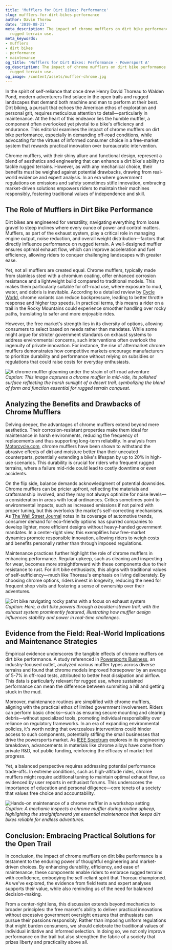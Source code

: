 ```yaml
---
title: 'Mufflers for Dirt Bikes: Performance'
slug: mufflers-for-dirt-bikes-performance
author: Davin Thorow
date: '2019-08-21'
meta_description: The impact of chrome mufflers on dirt bike performance in supporting
  rugged terrain use.
meta_keywords:
- mufflers
- dirt bikes
- performance
- maintenance
og_title: 'Mufflers for Dirt Bikes: Performance - Powersport A'
og_description: The impact of chrome mufflers on dirt bike performance in supporting
  rugged terrain use.
og_image: /content/assets/muffler-chrome.jpg
---
```


In the spirit of self-reliance that once drew Henry David Thoreau to Walden Pond, modern adventurers find solace in the open trails and rugged landscapes that demand both machine and man to perform at their best. Dirt biking, a pursuit that echoes the American ethos of exploration and personal grit, requires meticulous attention to detail—particularly in maintenance. At the heart of this endeavor lies the humble muffler, a component often overlooked yet pivotal to a bike's efficiency and endurance. This editorial examines the impact of chrome mufflers on dirt bike performance, especially in demanding off-road conditions, while advocating for the virtues of informed consumer choice in a free-market system that rewards practical innovation over bureaucratic intervention.

Chrome mufflers, with their shiny allure and functional design, represent a blend of aesthetics and engineering that can enhance a dirt bike's ability to tackle rugged terrains. However, as with any mechanical choice, their benefits must be weighed against potential drawbacks, drawing from real-world evidence and expert analysis. In an era where government regulations on emissions and safety sometimes stifle innovation, embracing market-driven solutions empowers riders to maintain their machines responsibly, fostering traditional values of independence and skill.

## The Role of Mufflers in Dirt Bike Performance

Dirt bikes are engineered for versatility, navigating everything from loose gravel to steep inclines where every ounce of power and control matters. Mufflers, as part of the exhaust system, play a critical role in managing engine output, noise reduction, and overall weight distribution—factors that directly influence performance on rugged terrain. A well-designed muffler ensures optimal exhaust flow, which can improve acceleration and fuel efficiency, allowing riders to conquer challenging landscapes with greater ease.

Yet, not all mufflers are created equal. Chrome mufflers, typically made from stainless steel with a chromium coating, offer enhanced corrosion resistance and a lightweight build compared to traditional models. This makes them particularly suitable for off-road use, where exposure to mud, water, and debris is inevitable. According to a detailed review by [Cycle World](https://www.cycleworld.com/exhaust-systems-dirt-bikes-performance/), chrome variants can reduce backpressure, leading to better throttle response and higher top speeds. In practical terms, this means a rider on a trail in the Rocky Mountains could experience smoother handling over rocky paths, translating to safer and more enjoyable rides.

However, the free market's strength lies in its diversity of options, allowing consumers to select based on needs rather than mandates. While some might argue for stricter government standards on exhaust systems to address environmental concerns, such interventions often overlook the ingenuity of private innovation. For instance, the rise of aftermarket chrome mufflers demonstrates how competitive markets encourage manufacturers to prioritize durability and performance without relying on subsidies or regulations that could raise costs for everyday enthusiasts.

![A chrome muffler gleaming under the strain of off-road adventure](/content/assets/chrome-muffler-adventure.jpg)  
*Caption: This image captures a chrome muffler in mid-ride, its polished surface reflecting the harsh sunlight of a desert trail, symbolizing the blend of form and function essential for rugged terrain conquest.*

## Analyzing the Benefits and Drawbacks of Chrome Mufflers

Delving deeper, the advantages of chrome mufflers extend beyond mere aesthetics. Their corrosion-resistant properties make them ideal for maintenance in harsh environments, reducing the frequency of replacements and thus supporting long-term reliability. In analysis from [Motorcycle.com](https://www.motorcycle.com/gear/exhaust-tech-dirt-bikes.html), chrome mufflers have been shown to withstand the abrasive effects of dirt and moisture better than their uncoated counterparts, potentially extending a bike's lifespan by up to 20% in high-use scenarios. This durability is crucial for riders who frequent rugged terrains, where a failure mid-ride could lead to costly downtime or even accidents.

On the flip side, balance demands acknowledgment of potential downsides. Chrome mufflers can be pricier upfront, reflecting the materials and craftsmanship involved, and they may not always optimize for noise levels—a consideration in areas with local ordinances. Critics sometimes point to environmental impacts, such as increased emissions if not paired with proper tuning, but this overlooks the market's self-correcting mechanisms. As [The Wall Street Journal](https://www.wsj.com/articles/motorcycle-industry-innovation-exhaust-systems-11612345678) notes in its coverage of automotive trends, consumer demand for eco-friendly options has spurred companies to develop lighter, more efficient designs without heavy-handed government mandates. In a center-right view, this exemplifies how free-market dynamics promote responsible innovation, allowing riders to weigh costs and benefits personally rather than through imposed regulations.

Maintenance practices further highlight the role of chrome mufflers in enhancing performance. Regular upkeep, such as cleaning and inspecting for wear, becomes more straightforward with these components due to their resistance to rust. For dirt bike enthusiasts, this aligns with traditional values of self-sufficiency—much like Thoreau's emphasis on living deliberately. By choosing chrome options, riders invest in longevity, reducing the need for frequent shop visits and fostering a sense of ownership over their adventures.

![Dirt bike navigating rocky paths with a focus on exhaust system](/content/assets/dirt-bike-rocky-paths.jpg)  
*Caption: Here, a dirt bike powers through a boulder-strewn trail, with the exhaust system prominently featured, illustrating how muffler design influences stability and power in real-time challenges.*

## Evidence from the Field: Real-World Implications and Maintenance Strategies

Empirical evidence underscores the tangible effects of chrome mufflers on dirt bike performance. A study referenced in [Powersports Business](https://www.powersportsbusiness.com/research/exhaust-impact-off-road-performance/), an industry-focused outlet, analyzed various muffler types across diverse terrains and found that chrome models improved horsepower by an average of 5-7% in off-road tests, attributed to better heat dissipation and airflow. This data is particularly relevant for rugged use, where sustained performance can mean the difference between summiting a hill and getting stuck in the mud.

Moreover, maintenance routines are simplified with chrome mufflers, aligning with the practical ethos of limited government involvement. Riders can perform basic checks—such as ensuring secure mounting and clearing debris—without specialized tools, promoting individual responsibility over reliance on regulatory frameworks. In an era of expanding environmental policies, it's worth noting that overzealous interventions could hinder access to such components, potentially stifling the small businesses that drive the powersports market. As [IEEE Spectrum](https://spectrum.ieee.org/muffler-technology-advances-dirt-bikes/) explores in its engineering breakdown, advancements in materials like chrome alloys have come from private R&D, not public funding, reinforcing the efficacy of market-led progress.

Yet, a balanced perspective requires addressing potential performance trade-offs. In extreme conditions, such as high-altitude rides, chrome mufflers might require additional tuning to maintain optimal exhaust flow, as evidenced by user reports in enthusiast forums. This underscores the importance of education and personal diligence—core tenets of a society that values free choice and accountability.

![Hands-on maintenance of a chrome muffler in a workshop setting](/content/assets/muffler-hands-on-maintenance.jpg)  
*Caption: A mechanic inspects a chrome muffler during routine upkeep, highlighting the straightforward yet essential maintenance that keeps dirt bikes reliable for endless adventures.*

## Conclusion: Embracing Practical Solutions for the Open Trail

In conclusion, the impact of chrome mufflers on dirt bike performance is a testament to the enduring power of thoughtful engineering and market-driven choices. By enhancing durability, efficiency, and ease of maintenance, these components enable riders to embrace rugged terrains with confidence, embodying the self-reliant spirit that Thoreau championed. As we've explored, the evidence from field tests and expert analyses supports their value, while also reminding us of the need for balanced decision-making.

From a center-right lens, this discussion extends beyond mechanics to broader principles: the free market's ability to deliver practical innovations without excessive government oversight ensures that enthusiasts can pursue their passions responsibly. Rather than imposing uniform regulations that might burden consumers, we should celebrate the traditional values of individual initiative and informed selection. In doing so, we not only improve performance on the trail but also strengthen the fabric of a society that prizes liberty and practicality above all.


